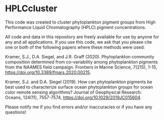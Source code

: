 # HPLCcluster

This code was created to cluster phytoplankton pigment groups from High Performance Liquid Chromatography (HPLC) pigment concentrations. 

All code and data in this repository are freely available for use by anyone for any and all applications. If you use this code, we ask that you please cite one or both of the following papers where these methods were used: 

Kramer, S.J., D.A. Siegel, and J.R. Graff (2020). Phytoplankton community composition determined from co-variability among phytoplankton pigments from the NAAMES field campaign. Frontiers in Marine Science, 7(215), 1-15, https://doi.org/10.3389/fmars.2020.00215. 

Kramer, S.J. and D.A. Siegel (2019). How can phytoplankton pigments be best used to characterize surface ocean phytoplankton groups for ocean color remote sensing algorithms? Journal of Geophysical Research: Oceans, 124(11), 7557-7574, https://doi.org/10.1029/2019JC015604. 

Please notify me if you find errors and/or inaccuracies or if you have any questions!
